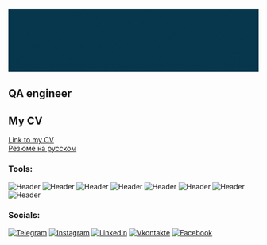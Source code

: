 
 ![Header](https://github.com/Glfnks/Glfnks/blob/main/assets/src.gif)

## QA engineer 

## My CV 
[Link to my CV](https://drive.google.com/file/d/1J7z5pUbmuS1AKK71uWA_aXEQBhZvmAir/view?usp=share_link)  
[Резюме на русском](https://drive.google.com/file/d/1YQCOIqCqy8_QjIHTZTcKPpyqWSvg128d/view?usp=sharing)

###  Tools:

![Header](https://img.shields.io/badge/Jira-090909?style=for-the-badge&logo=jira&logoColor=136be1)
![Header](https://img.shields.io/badge/Postman-090909?style=for-the-badge&logo=postman&logoColor=f76935)
![Header](https://img.shields.io/badge/Github-090909?style=for-the-badge&logo=github&logoColor=8cc4d7)
![Header](https://img.shields.io/badge/MySQL-090909?style=for-the-badge&logo=mysql&logoColor=00618a)
![Header](https://img.shields.io/badge/DevTools-090909?style=for-the-badge&logo=googlechrome&logoColor=2674f2)
![Header](https://img.shields.io/badge/Fiddler-090909?style=for-the-badge&logo=fiddler&logoColor=8cc4d7)
![Header](https://img.shields.io/badge/CharlesProxy-090909?style=for-the-badge&logo=charlesproxy&logoColor=8cc4d7)
![Header](https://img.shields.io/badge/VirtualBox-090909?style=for-the-badge&logo=VirtualBox&logoColor=2864AA)

### Socials:
[![Telegram](https://img.shields.io/badge/-Telegram-090909?style=for-the-badge&logo=telegram&logoColor=27A0D9)](https://t.me/ermolenkosergey)
[![Instagram](https://img.shields.io/badge/-Instagram-090909?style=for-the-badge&logo=instagram&logoColor=B4068E)](https://www.instagram.com/erms.s/)
[![LinkedIn](https://img.shields.io/badge/-LinkedIn-090909?style=for-the-badge&logo=linkedin&logoColor=007BB6)](https://www.linkedin.com/in/85a13321b/)
[![Vkontakte](https://img.shields.io/badge/-Vkontakte-090909?style=for-the-badge&logo=Vk&logoColor=4F7DB3)](https://vk.com/id33406881)
[![Facebook](https://img.shields.io/badge/-Facebook-090909?style=for-the-badge&logo=Facebook&logoColor=1195F5)](https://www.facebook.com/profile.php?id=100088590133652)
